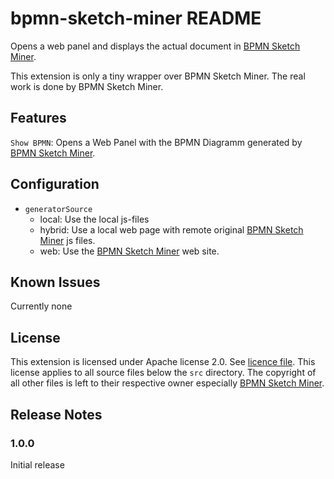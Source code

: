 # bpmn-sketch-miner README

Opens a web panel and displays the actual document in [BPMN Sketch Miner](https://www.bpmn-sketch-miner.ai#).

This extension is only a tiny wrapper over BPMN Sketch Miner. The real work is done by BPMN Sketch Miner.


## Features

`Show BPMN`: Opens a Web Panel with the BPMN Diagramm generated by [BPMN Sketch Miner](https://www.bpmn-sketch-miner.ai#).

## Configuration

- `generatorSource`
	- local: Use the local js-files
	- hybrid: Use a local web page with remote original [BPMN Sketch Miner](https://www.bpmn-sketch-miner.ai#) js files.
	- web: Use the [BPMN Sketch Miner](https://www.bpmn-sketch-miner.ai#) web site.

## Known Issues

Currently none

## License

This extension is licensed under Apache license 2.0. See [licence file](./LICENSE). This license applies to all source files below the `src` directory. The copyright of all other files is left to their respective owner especially [BPMN Sketch Miner](https://www.bpmn-sketch-miner.ai#).

## Release Notes


### 1.0.0

Initial release 


